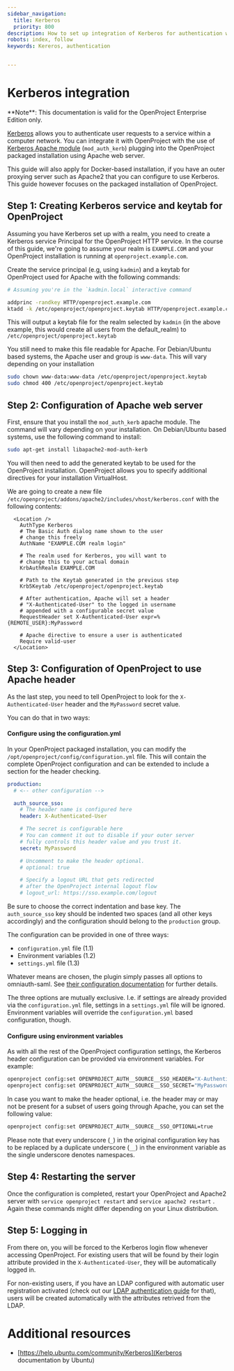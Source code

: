 ```yaml
---
sidebar_navigation:
  title: Kerberos
  priority: 800
description: How to set up integration of Kerberos for authentication with OpenProject.
robots: index, follow
keywords: Kereros, authentication


---
```


# Kerberos integration

<div class="alert alert-info" role="alert">
**Note**: This documentation is valid for the OpenProject Enterprise Edition only.
</div>

[Kerberos](https://web.mit.edu/kerberos/) allows you to authenticate user requests to a service within a computer network. You can integrate it with OpenProject with the use of [Kerberos Apache module](http://modauthkerb.sourceforge.net/) (`mod_auth_kerb`) plugging into the OpenProject packaged installation using Apache web server.

This guide will also apply for Docker-based installation, if you have an outer proxying server such as Apache2 that you can configure to use Kerberos. This guide however focuses on the packaged installation of OpenProject.



## Step 1: Creating Kerberos service and keytab for OpenProject

Assuming you have Kerberos set up with a realm, you need to create a Kerberos service Principal for the OpenProject HTTP service. In the course of this guide, we're going to assume your realm is `EXAMPLE.COM` and your OpenProject installation is running at `openproject.example.com`.



Create the service principal (e.g, using `kadmin`) and a keytab for OpenProject used for Apache with the following commands:



```bash
# Assuming you're in the `kadmin.local` interactive command

addprinc -randkey HTTP/openproject.example.com
ktadd -k /etc/openproject/openproject.keytab HTTP/openproject.example.com
```



This will output a keytab file for the realm selected by `kadmin` (in the above example, this would create all users from the default_realm) to `/etc/openproject/openproject.keytab`

You still need to make this file readable for Apache. For Debian/Ubuntu based systems, the Apache user and group is `www-data`. This will vary depending on your installation

```bash
sudo chown www-data:www-data /etc/openproject/openproject.keytab
sudo chmod 400 /etc/openproject/openproject.keytab
```



## Step 2: Configuration of Apache web server

First, ensure that you install the `mod_auth_kerb` apache module. The command will vary depending on your installation. On Debian/Ubuntu based systems, use the following command to install:

```bash
sudo apt-get install libapache2-mod-auth-kerb
```

You will then need to add the generated keytab to be used for the OpenProject installation. OpenProject allows you to specify additional directives for your installation VirtualHost.

We are going to create a new file `/etc/openproject/addons/apache2/includes/vhost/kerberos.conf` with the following contents:

```
  <Location />
    AuthType Kerberos
    # The Basic Auth dialog name shown to the user
    # change this freely
    AuthName "EXAMPLE.COM realm login"
    
    # The realm used for Kerberos, you will want to
    # change this to your actual domain
    KrbAuthRealm EXAMPLE.COM
    
    # Path to the Keytab generated in the previous step
    Krb5Keytab /etc/openproject/openproject.keytab
    
    # After authentication, Apache will set a header
    # "X-Authenticated-User" to the logged in username
    # appended with a configurable secret value
    RequestHeader set X-Authenticated-User expr=%{REMOTE_USER}:MyPassword
    
    # Apache directive to ensure a user is authenticated
    Require valid-user
  </Location>
```



## Step 3: Configuration of OpenProject to use Apache header

As the last step, you need to tell OpenProject to look for the `X-Authenticated-User` header and the `MyPassword` secret value.

You can do that in two ways:



#### Configure using the configuration.yml

In your OpenProject packaged installation, you can modify the `/opt/openproject/config/configuration.yml` file. This will contain the complete OpenProject configuration and can be extended  to include a section for the header checking.



```yaml
production:
  # <-- other configuration -->

  auth_source_sso:
    # The header name is configured here
    header: X-Authenticated-User

    # The secret is configurable here
    # You can comment it out to disable if your outer server
    # fully controls this header value and you trust it.
    secret: MyPassword

    # Uncomment to make the header optional.
    # optional: true

    # Specify a logout URL that gets redirected
    # after the OpenProject internal logout flow
    # logout_url: https://sso.example.com/logout
```

Be sure to choose the correct indentation and base key. The `auth_source_sso` key should be indented two spaces (and all other keys accordingly) and the configuration should belong to the `production` group.


The configuration can be provided in one of three ways:

* `configuration.yml` file (1.1)
* Environment variables (1.2)
* `settings.yml` file (1.3)

Whatever means are chosen, the plugin simply passes all options to omniauth-saml. See [their configuration
documentation](https://github.com/omniauth/omniauth-saml#usage) for further details.

The three options are mutually exclusive. I.e. if settings are already provided via the `configuration.yml` file, settings in a `settings.yml` file will be ignored. Environment variables will override the `configuration.yml` based configuration, though.

#### Configure using environment variables

As with all the rest of the OpenProject configuration settings, the Kerberos header configuration can be provided via environment variables. For example:

```bash
openproject config:set OPENPROJECT_AUTH__SOURCE__SSO_HEADER="X-Authenticated-User"
openproject config:set OPENPROJECT_AUTH__SOURCE__SSO_SECRET="MyPassword"
```

  In case you want to make the header optional, i.e. the header may or may not be present for a subset of users going through Apache, you can set the following value:

  ```bash
  openproject config:set OPENPROJECT_AUTH__SOURCE__SSO_OPTIONAL=true
  ```

Please note that every underscore (`_`) in the original configuration key has to be replaced by a duplicate underscore
(`__`) in the environment variable as the single underscore denotes namespaces.



## Step 4: Restarting the server

Once the configuration is completed, restart your OpenProject and Apache2 server with `service openproject restart` and  `service apache2 restart` . Again these commands might differ depending on your Linux distribution.



## Step 5: Logging in

From there on, you will be forced to the Kerberos login flow whenever accessing OpenProject. For existing users that will be found by their login attribute provided in the `X-Authenticated-User`, they will be automatically logged in.

For non-existing users, if you have an LDAP configured with automatic user registration activated (check out our [LDAP authentication guide](https://docs.openproject.org/system-admin-guide/authentication/ldap-authentication/) for that), users will be created automatically with the attributes retrived from the LDAP.



# Additional  resources

- [https://help.ubuntu.com/community/Kerberos](Kerberos documentation by Ubuntu)